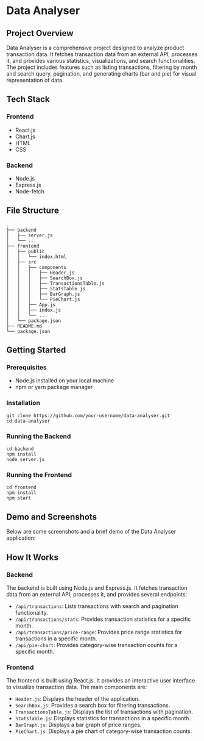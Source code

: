 <h1>Data Analyser</h1>
<h2 id="project-overview">Project Overview</h2>
<p>Data Analyser is a comprehensive project designed to analyze product transaction data. It fetches transaction data from an external API, processes it, and provides various statistics, visualizations, and search functionalities. The project includes features such as listing transactions, filtering by month and search query, pagination, and generating charts (bar and pie) for visual representation of data.</p>

<h2 id="tech-stack">Tech Stack</h2>
<h3>Frontend</h3>
<ul>
<li>React.js</li>
<li>Chart.js</li>
<li>HTML</li>
<li>CSS</li>
</ul>

<h3>Backend</h3>
<ul>
<li>Node.js</li>
<li>Express.js</li>
<li>Node-fetch</li>
</ul>

<h2 id="file-structure">File Structure</h2>
<pre><code>.
├── backend
│   ├── server.js
│   └── ...
├── frontend
│   ├── public
│   │   └── index.html
│   ├── src
│   │   ├── components
│   │   │   ├── Header.js
│   │   │   ├── SearchBox.js
│   │   │   ├── TransactionsTable.js
│   │   │   ├── StatsTable.js
│   │   │   ├── BarGraph.js
│   │   │   └── PieChart.js
│   │   ├── App.js
│   │   ├── index.js
│   │   └── ...
│   └── package.json
├── README.md
└── package.json
</code></pre>

<h2 id="getting-started">Getting Started</h2>
<h3>Prerequisites</h3>
<ul>
<li>Node.js installed on your local machine</li>
<li>npm or yarn package manager</li>
</ul>

<h3>Installation</h3>
<pre><code>git clone https://github.com/your-username/data-analyser.git
cd data-analyser
</code></pre>

<h3>Running the Backend</h3>
<pre><code>cd backend
npm install
node server.js
</code></pre>

<h3>Running the Frontend</h3>
<pre><code>cd frontend
npm install
npm start
</code></pre>

<h2 id="demo-and-screenshots">Demo and Screenshots</h2>
<p>Below are some screenshots and a brief demo of the Data Analyser application:</p>


<h2 id="how-it-works">How It Works</h2>
<h3>Backend</h3>
<p>The backend is built using Node.js and Express.js. It fetches transaction data from an external API, processes it, and provides several endpoints:</p>
<ul>
<li><code>/api/transactions</code>: Lists transactions with search and pagination functionality.</li>
<li><code>/api/transactions/stats</code>: Provides transaction statistics for a specific month.</li>
<li><code>/api/transactions/price-range</code>: Provides price range statistics for transactions in a specific month.</li>
<li><code>/api/pie-chart</code>: Provides category-wise transaction counts for a specific month.</li>
</ul>

<h3>Frontend</h3>
<p>The frontend is built using React.js. It provides an interactive user interface to visualize transaction data. The main components are:</p>
<ul>
<li><code>Header.js</code>: Displays the header of the application.</li>
<li><code>SearchBox.js</code>: Provides a search box for filtering transactions.</li>
<li><code>TransactionsTable.js</code>: Displays the list of transactions with pagination.</li>
<li><code>StatsTable.js</code>: Displays statistics for transactions in a specific month.</li>
<li><code>BarGraph.js</code>: Displays a bar graph of price ranges.</li>
<li><code>PieChart.js</code>: Displays a pie chart of category-wise transaction counts.</li>
</ul>
